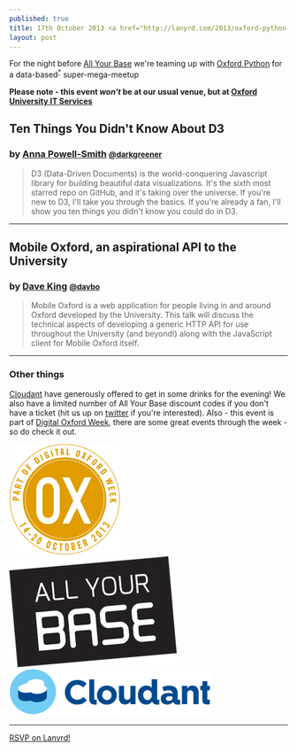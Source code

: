 ```yaml
---
published: true
title: 17th October 2013 <a href="http://lanyrd.com/2013/oxford-python-js-oxford/" class="btn btn-large btn-primary pull-right">Attend On Lanyrd</a>
layout: post
---
```


<p class="lead">For the night before <a href="http://allyourbaseconf.com">All Your Base</a> we're teaming up with <a href="https://twitter.com/intent/user?screen_name=oxfordpython">Oxford&nbsp;Python</a> for a data-based<sup><abbr title="pun intended">*</abbr></sup> super-mega-meetup</p>

**Please note - this event *won't* be at our usual venue, but at [Oxford University IT Services](http://lanyrd.com/venues/oxford/vchz/)**

## Ten Things You Didn't Know About D3
### by [Anna Powell-Smith](http://anna.ps/) <small><a href="https://twitter.com/intent/user?screen_name=darkgreener">@darkgreener</a></small>

> D3 (Data-Driven Documents) is the world-conquering Javascript library for building beautiful data visualizations. It's the sixth most starred repo on GitHub, and it's taking over the universe.
> If you're new to D3, I'll take you through the basics. If you're already a fan, I'll show you ten things you didn't know you could do in D3.

---

## Mobile Oxford, an aspirational API to the University
### by [Dave King](http://davbo.org/) <small><a href="https://twitter.com/intent/user?screen_name=davbo">@davbo</a></small>

> Mobile Oxford is a web application for people living in and around Oxford developed by the University.
> This talk will discuss the technical aspects of developing a generic HTTP API for use throughout the University (and beyond!) along with the JavaScript client for Mobile Oxford itself.

---

### Other things

[Cloudant](https://cloudant.com/) have generously offered to get in some drinks for the evening!  We also have a limited number of All Your Base discount codes if you don't have a ticket (hit us up on [twitter](https://twitter.com/intent/user?screen_name=jsoxford) if you're interested).  Also - this event is part of [Digital Oxford Week](http://www.digitaloxford.com/weekoctober2013/), there are some great events through the week - so do check it out.


<div class="row-fluid">
  <div class="span4">
    <a href="http://www.digitaloxford.com/weekoctober2013/">
      <img src="/img/digitaloxfordbadge-october.png" />
    </a>
  </div>
  <div class="span4">
    <a href="http://allyourbaseconf.com/">
      <img src="/img/ayb.png" />
    </a>
  </div>
  <div class="span4">
    <a href="https://cloudant.com/">
      <img src="/img/cloudant.png" />
    </a>
  </div>
</div>

---

<div class="lanyrd-target-participants">
    <a href="http://lanyrd.com/2013/oxford-python-js-oxford/attendees/" class="lanyrd-participants">
        RSVP on Lanyrd!
    </a>
</div>